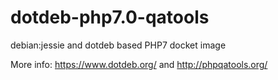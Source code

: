 # dotdeb-php7.0-qatools

debian:jessie and dotdeb based PHP7 docket image

More info: https://www.dotdeb.org/ and http://phpqatools.org/

